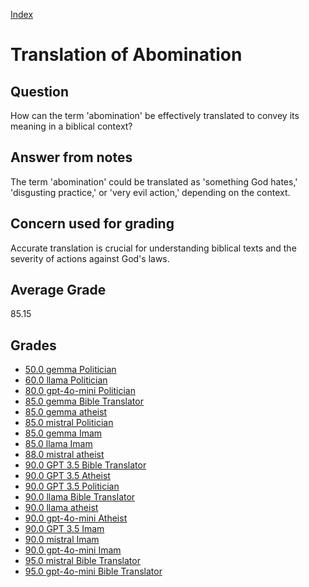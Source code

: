 
[Index](../index.md)
# Translation of Abomination
## Question
How can the term 'abomination' be effectively translated to convey its meaning in a biblical context?

## Answer from notes
The term 'abomination' could be translated as 'something God hates,' 'disgusting practice,' or 'very evil action,' depending on the context.

## Concern used for grading
Accurate translation is crucial for understanding biblical texts and the severity of actions against God's laws.

## Average Grade
85.15

## Grades
 * [50.0 gemma Politician](../answers/gemma_Politician/Translation_of_Abomination.md)
 * [60.0 llama Politician](../answers/llama_Politician/Translation_of_Abomination.md)
 * [80.0 gpt-4o-mini Politician](../answers/gpt-4o-mini_Politician/Translation_of_Abomination.md)
 * [85.0 gemma Bible Translator](../answers/gemma_Bible_Translator/Translation_of_Abomination.md)
 * [85.0 gemma atheist](../answers/gemma_atheist/Translation_of_Abomination.md)
 * [85.0 mistral Politician](../answers/mistral_Politician/Translation_of_Abomination.md)
 * [85.0 gemma Imam](../answers/gemma_Imam/Translation_of_Abomination.md)
 * [85.0 llama Imam](../answers/llama_Imam/Translation_of_Abomination.md)
 * [88.0 mistral atheist](../answers/mistral_atheist/Translation_of_Abomination.md)
 * [90.0 GPT 3.5 Bible Translator](../answers/GPT_3.5_Bible_Translator/Translation_of_Abomination.md)
 * [90.0 GPT 3.5 Atheist](../answers/GPT_3.5_Atheist/Translation_of_Abomination.md)
 * [90.0 GPT 3.5 Politician](../answers/GPT_3.5_Politician/Translation_of_Abomination.md)
 * [90.0 llama Bible Translator](../answers/llama_Bible_Translator/Translation_of_Abomination.md)
 * [90.0 llama atheist](../answers/llama_atheist/Translation_of_Abomination.md)
 * [90.0 gpt-4o-mini Atheist](../answers/gpt-4o-mini_Atheist/Translation_of_Abomination.md)
 * [90.0 GPT 3.5 Imam](../answers/GPT_3.5_Imam/Translation_of_Abomination.md)
 * [90.0 mistral Imam](../answers/mistral_Imam/Translation_of_Abomination.md)
 * [90.0 gpt-4o-mini Imam](../answers/gpt-4o-mini_Imam/Translation_of_Abomination.md)
 * [95.0 mistral Bible Translator](../answers/mistral_Bible_Translator/Translation_of_Abomination.md)
 * [95.0 gpt-4o-mini Bible Translator](../answers/gpt-4o-mini_Bible_Translator/Translation_of_Abomination.md)

